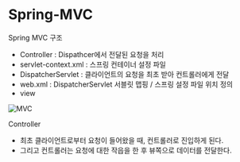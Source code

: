 # Spring-MVC

Spring MVC 구조
- Controller : Dispathcer에서 전달된 요청을 처리
- servlet-context.xml : 스프링 컨테이너 설정 파일
- DispatcherServlet : 클라이언트의 요청을 최초 받아 컨트롤러에게 전달
- web.xml : DispatcherServlet 서블릿 맵핑 / 스프링 설정 파일 위치 정의
- view

![MVC](/Users/myeong/Desktop/Myeong_Su/Spring-Study/screen-shot/mvc.png)


Controller
- 최초 클라이언트로부터 요청이 들어왔을 때, 컨트롤러로 진입하게 된다.
- 그리고 컨트롤러는 요청에 대한 작읍을 한 후 뷰쪽으로 데이터를 전달한다.
